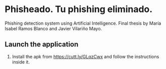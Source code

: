 # Phisheado. Tu phishing eliminado.

Phishing detection system using Artificial Intelligence.
Final thesis by María Isabel Ramos Blanco and Javier Vilariño Mayo.

## Launch the application
 1. Install the apk from https://cutt.ly/GLqzCwx and follow the instructions inside it.
